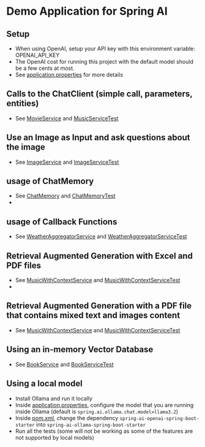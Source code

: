 # Demo Application for Spring AI

## Setup
* When using OpenAI, setup your API key with this environment variable: OPENAI_API_KEY
* The OpenAI cost for running this project with the default model should be a few cents at most. 
* See [application.properties](src/main/resources/application.properties) for more details

## Calls to the ChatClient (simple call, parameters, entities)
* See [MovieService](src/main/java/com/spring/example_01_movie/MovieService.java) and [MusicServiceTest](src/test/java/com/spring/example_01_movie/MovieServiceTest.java)

## Use an Image as Input and ask questions about the image
* See [ImageService](src/main/java/com/spring/example_02_multimodal/ImageService.java) and [ImageServiceTest](src/test/java/com/spring/example_02_multimodal/ImageServiceTest.java)

## usage of ChatMemory
* See [ChatMemory](src/main/java/com/spring/example_03_chatMemory/ChatMemoryService.java) and [ChatMemoryTest](src/test/java/com/spring/example_03_chatMemory/ChatMemoryServiceTest.java)
* 
## usage of Callback Functions
* See [WeatherAggregatorService](src/main/java/com/spring/example_04_function/WeatherAggregatorService.java) and [WeatherAggregatorServiceTest](src/test/java/com/spring/example_04_function/WeatherAggregatorServiceTest.java)

## Retrieval Augmented Generation with Excel and PDF files
* See [MusicWithContextService](src/main/java/com/spring/example_05_RAG/MusicService.java) and [MusicWithContextServiceTest](src/test/java/com/spring/example_05_RAG/MusicServiceTest.java)
* 
## Retrieval Augmented Generation with a PDF file that contains mixed text and images content
* See [MusicWithContextService](src/main/java/com/spring/example_05_RAG/RichDocumentService.java) and [MusicWithContextServiceTest](src/test/java/com/spring/example_05_RAG/RichDocumentServiceTest.java)

## Using an in-memory Vector Database
* See [BookService](src/main/java/com/spring/example_06_vector/BookService.java) and [BookServiceTest](src/test/java/com/spring/example_06_vector/BookServiceTest.java)

## Using a local model
* Install Ollama and run it locally
* Inside [application.properties](src/main/resources/application.properties), configure the model that you are running inside Ollama (default is `spring.ai.ollama.chat.model=llama3.2`)
* Inside [pom.xml](src/main/resources/pom.xml), change the dependency `spring-ai-openai-spring-boot-starter` into `spring-ai-ollama-spring-boot-starter`
* Run all the tests (some will not be working as some of the features are not supported by local models)



